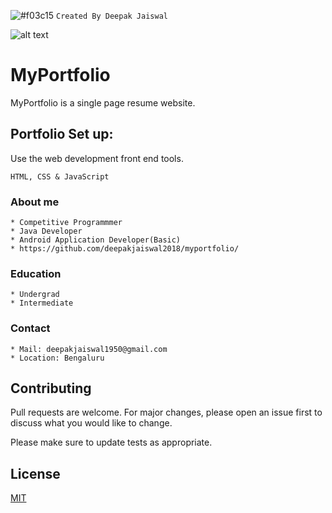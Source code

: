  ![#f03c15](https://via.placeholder.com/15/f03c15/000000?text=+) `Created By Deepak Jaiswal`
 
 ![alt text](https://github.com/[deepakjaiswal2018]/[deepakjaiswal2018.github.io]/blob/[master]/deepakjaiswal.jpg?raw=true)

# MyPortfolio


MyPortfolio is a single page resume website.


## Portfolio Set up:

Use the web development front end tools.

```
HTML, CSS & JavaScript
```

### About me
```
* Competitive Programmmer
* Java Developer
* Android Application Developer(Basic)
* https://github.com/deepakjaiswal2018/myportfolio/
```


### Education
```
* Undergrad
* Intermediate
```

### Contact
```
* Mail: deepakjaiswal1950@gmail.com
* Location: Bengaluru
```

## Contributing
Pull requests are welcome. For major changes, please open an issue first to discuss what you would like to change.

Please make sure to update tests as appropriate.

## License
[MIT](https://choosealicense.com/licenses/mit/)
